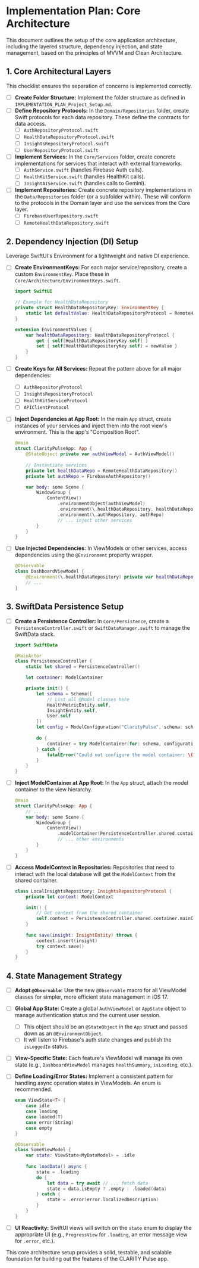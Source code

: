 # Implementation Plan: Core Architecture

This document outlines the setup of the core application architecture, including the layered structure, dependency injection, and state management, based on the principles of MVVM and Clean Architecture.

## 1. Core Architectural Layers

This checklist ensures the separation of concerns is implemented correctly.

- [ ] **Create Folder Structure:** Implement the folder structure as defined in `IMPLEMENTATION_PLAN_Project_Setup.md`.
- [ ] **Define Repository Protocols:** In the `Domain/Repositories` folder, create Swift protocols for each data repository. These define the contracts for data access.
    - [ ] `AuthRepositoryProtocol.swift`
    - [ ] `HealthDataRepositoryProtocol.swift`
    - [ ] `InsightsRepositoryProtocol.swift`
    - [ ] `UserRepositoryProtocol.swift`
- [ ] **Implement Services:** In the `Core/Services` folder, create concrete implementations for services that interact with external frameworks.
    - [ ] `AuthService.swift` (handles Firebase Auth calls).
    - [ ] `HealthKitService.swift` (handles HealthKit calls).
    - [ ] `InsightAIService.swift` (handles calls to Gemini).
- [ ] **Implement Repositories:** Create concrete repository implementations in the `Data/Repositories` folder (or a subfolder within). These will conform to the protocols in the Domain layer and use the services from the Core layer.
    - [ ] `FirebaseUserRepository.swift`
    - [ ] `RemoteHealthDataRepository.swift`

## 2. Dependency Injection (DI) Setup

Leverage SwiftUI's Environment for a lightweight and native DI experience.

- [ ] **Create EnvironmentKeys:** For each major service/repository, create a custom `EnvironmentKey`. Place these in `Core/Architecture/EnvironmentKeys.swift`.

    ```swift
    import SwiftUI

    // Example for HealthDataRepository
    private struct HealthDataRepositoryKey: EnvironmentKey {
        static let defaultValue: HealthDataRepositoryProtocol = RemoteHealthDataRepository() // Provide a default concrete implementation
    }

    extension EnvironmentValues {
        var healthDataRepository: HealthDataRepositoryProtocol {
            get { self[HealthDataRepositoryKey.self] }
            set { self[HealthDataRepositoryKey.self] = newValue }
        }
    }
    ```
- [ ] **Create Keys for All Services:** Repeat the pattern above for all major dependencies:
    - [ ] `AuthRepositoryProtocol`
    - [ ] `InsightsRepositoryProtocol`
    - [ ] `HealthKitServiceProtocol`
    - [ ] `APIClientProtocol`
- [ ] **Inject Dependencies at App Root:** In the main `App` struct, create instances of your services and inject them into the root view's environment. This is the app's "Composition Root".

    ```swift
    @main
    struct ClarityPulseApp: App {
        @StateObject private var authViewModel = AuthViewModel()
        
        // Instantiate services
        private let healthDataRepo = RemoteHealthDataRepository()
        private let authRepo = FirebaseAuthRepository()

        var body: some Scene {
            WindowGroup {
                ContentView()
                    .environmentObject(authViewModel)
                    .environment(\.healthDataRepository, healthDataRepo)
                    .environment(\.authRepository, authRepo)
                    // ... inject other services
            }
        }
    }
    ```
- [ ] **Use Injected Dependencies:** In ViewModels or other services, access dependencies using the `@Environment` property wrapper.

    ```swift
    @Observable
    class DashboardViewModel {
        @Environment(\.healthDataRepository) private var healthDataRepo
        // ...
    }
    ```

## 3. SwiftData Persistence Setup

- [ ] **Create a Persistence Controller:** In `Core/Persistence`, create a `PersistenceController.swift` or `SwiftDataManager.swift` to manage the SwiftData stack.

    ```swift
    import SwiftData

    @MainActor
    class PersistenceController {
        static let shared = PersistenceController()

        let container: ModelContainer

        private init() {
            let schema = Schema([
                // List all @Model classes here
                HealthMetricEntity.self,
                InsightEntity.self,
                User.self
            ])
            let config = ModelConfiguration("ClarityPulse", schema: schema)
            
            do {
                container = try ModelContainer(for: schema, configurations: [config])
            } catch {
                fatalError("Could not configure the model container: \(error)")
            }
        }
    }
    ```
- [ ] **Inject ModelContainer at App Root:** In the `App` struct, attach the model container to the view hierarchy.

    ```swift
    @main
    struct ClarityPulseApp: App {
        // ...
        var body: some Scene {
            WindowGroup {
                ContentView()
                    .modelContainer(PersistenceController.shared.container)
                    // ... other environments
            }
        }
    }
    ```
- [ ] **Access ModelContext in Repositories:** Repositories that need to interact with the local database will get the `ModelContext` from the shared container.

    ```swift
    class LocalInsightsRepository: InsightsRepositoryProtocol {
        private let context: ModelContext

        init() {
            // Get context from the shared container
            self.context = PersistenceController.shared.container.mainContext
        }
        
        func save(insight: InsightEntity) throws {
            context.insert(insight)
            try context.save()
        }
    }
    ```

## 4. State Management Strategy

- [ ] **Adopt `@Observable`:** Use the new `@Observable` macro for all ViewModel classes for simpler, more efficient state management in iOS 17.
- [ ] **Global App State:** Create a global `AuthViewModel` or `AppState` object to manage authentication status and the current user session.
    - [ ] This object should be an `@StateObject` in the `App` struct and passed down as an `@EnvironmentObject`.
    - [ ] It will listen to Firebase's auth state changes and publish the `isLoggedIn` status.
- [ ] **View-Specific State:** Each feature's ViewModel will manage its own state (e.g., `DashboardViewModel` manages `healthSummary`, `isLoading`, etc.).
- [ ] **Define Loading/Error States:** Implement a consistent pattern for handling async operation states in ViewModels. An enum is recommended.

    ```swift
    enum ViewState<T> {
        case idle
        case loading
        case loaded(T)
        case error(String)
        case empty
    }

    @Observable
    class SomeViewModel {
        var state: ViewState<MyDataModel> = .idle
        
        func loadData() async {
            state = .loading
            do {
                let data = try await // ... fetch data
                state = data.isEmpty ? .empty : .loaded(data)
            } catch {
                state = .error(error.localizedDescription)
            }
        }
    }
    ```
- [ ] **UI Reactivity:** SwiftUI views will switch on the `state` enum to display the appropriate UI (e.g., `ProgressView` for `.loading`, an error message view for `.error`, etc.).

This core architecture setup provides a solid, testable, and scalable foundation for building out the features of the CLARITY Pulse app. 